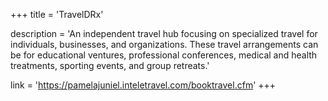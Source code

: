 +++
title = 'TravelDRx'

description = 'An independent travel hub focusing on specialized travel for individuals, businesses, and organizations. These travel arrangements can be for educational ventures, professional conferences, medical and health treatments, sporting events, and group retreats.'

link = 'https://pamelajuniel.inteletravel.com/booktravel.cfm'
+++
